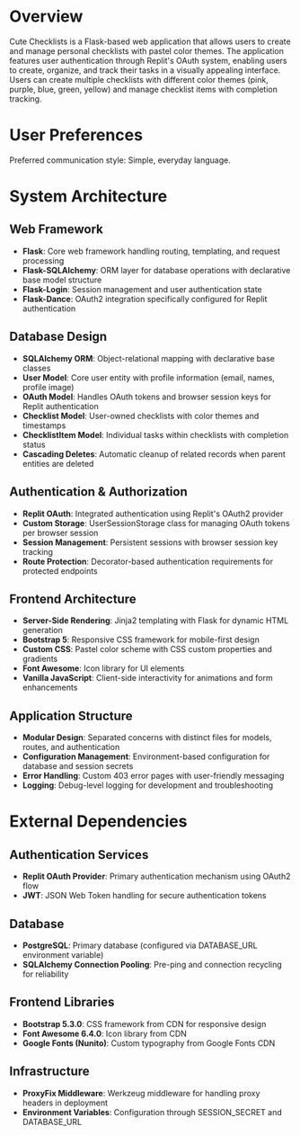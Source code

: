 # Overview

Cute Checklists is a Flask-based web application that allows users to create and manage personal checklists with pastel color themes. The application features user authentication through Replit's OAuth system, enabling users to create, organize, and track their tasks in a visually appealing interface. Users can create multiple checklists with different color themes (pink, purple, blue, green, yellow) and manage checklist items with completion tracking.

# User Preferences

Preferred communication style: Simple, everyday language.

# System Architecture

## Web Framework
- **Flask**: Core web framework handling routing, templating, and request processing
- **Flask-SQLAlchemy**: ORM layer for database operations with declarative base model structure
- **Flask-Login**: Session management and user authentication state
- **Flask-Dance**: OAuth2 integration specifically configured for Replit authentication

## Database Design
- **SQLAlchemy ORM**: Object-relational mapping with declarative base classes
- **User Model**: Core user entity with profile information (email, names, profile image)
- **OAuth Model**: Handles OAuth tokens and browser session keys for Replit authentication
- **Checklist Model**: User-owned checklists with color themes and timestamps
- **ChecklistItem Model**: Individual tasks within checklists with completion status
- **Cascading Deletes**: Automatic cleanup of related records when parent entities are deleted

## Authentication & Authorization
- **Replit OAuth**: Integrated authentication using Replit's OAuth2 provider
- **Custom Storage**: UserSessionStorage class for managing OAuth tokens per browser session
- **Session Management**: Persistent sessions with browser session key tracking
- **Route Protection**: Decorator-based authentication requirements for protected endpoints

## Frontend Architecture
- **Server-Side Rendering**: Jinja2 templating with Flask for dynamic HTML generation
- **Bootstrap 5**: Responsive CSS framework for mobile-first design
- **Custom CSS**: Pastel color scheme with CSS custom properties and gradients
- **Font Awesome**: Icon library for UI elements
- **Vanilla JavaScript**: Client-side interactivity for animations and form enhancements

## Application Structure
- **Modular Design**: Separated concerns with distinct files for models, routes, and authentication
- **Configuration Management**: Environment-based configuration for database and session secrets
- **Error Handling**: Custom 403 error pages with user-friendly messaging
- **Logging**: Debug-level logging for development and troubleshooting

# External Dependencies

## Authentication Services
- **Replit OAuth Provider**: Primary authentication mechanism using OAuth2 flow
- **JWT**: JSON Web Token handling for secure authentication tokens

## Database
- **PostgreSQL**: Primary database (configured via DATABASE_URL environment variable)
- **SQLAlchemy Connection Pooling**: Pre-ping and connection recycling for reliability

## Frontend Libraries
- **Bootstrap 5.3.0**: CSS framework from CDN for responsive design
- **Font Awesome 6.4.0**: Icon library from CDN
- **Google Fonts (Nunito)**: Custom typography from Google Fonts CDN

## Infrastructure
- **ProxyFix Middleware**: Werkzeug middleware for handling proxy headers in deployment
- **Environment Variables**: Configuration through SESSION_SECRET and DATABASE_URL